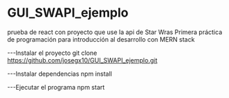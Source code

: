 # GUI_SWAPI_ejemplo
prueba de react con proyecto que use la api de Star Wras
Primera práctica de programación para introducción al desarrollo con MERN stack

---Instalar el proyecto
git clone https://github.com/josegx10/GUI_SWAPI_ejemplo.git

---Instalar dependencias
npm install

---Ejecutar el programa
npm start